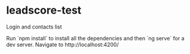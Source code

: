 # leadscore-test
Login and contacts list

Run ´npm install´ to install all the dependencies and then ´ng serve´ for a dev server. Navigate to http://localhost:4200/ 
